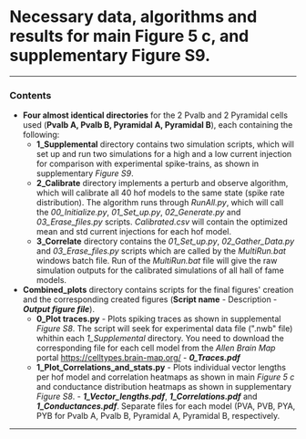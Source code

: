 # Necessary data, algorithms and results for main **Figure 5 c**, and supplementary **Figure S9**.
***
### Contents
* **Four almost identical directories** for the 2 Pvalb and 2 Pyramidal cells used (**Pvalb A, Pvalb B,
Pyramidal A, Pyramidal B**), each containing the following:
    * **1_Supplemental** directory contains two simulation scripts, which will set up and run two simulations for a high and a low current injection for comparison with experimental spike-trains, as shown in supplementary *Figure S9*.
    * **2_Calibrate** directory implements a perturb and observe algorithm, which will calibrate all 40 hof models to the same state (spike rate distribution). The algorithm runs through *RunAll.py*, which will call the *00_Initialize.py*, *01_Set_up.py*, *02_Generate.py* and *03_Erase_files.py* scripts. *Calibrated.csv* will contain the optimized mean and std current injections for each hof model.
    * **3_Correlate** directory contains the *01_Set_up.py*, *02_Gather_Data.py* and *03_Erase_files.py* scripts which are called by the *MultiRun.bat* windows batch file. Run of the *MultiRun.bat* file will give the raw simulation outputs for the calibrated simulations of all hall of fame models.
* **Combined_plots** directory contains scripts for the final figures' creation and the corresponding created figures (**Script name** - Description - ***Output figure file***).
    * **0_Plot traces.py** - Plots spiking traces as shown in supplemental *Figure S8*. The script will seek for experimental data file (".nwb" file) whithin each *1_Supplemental* directory. You need to download the corresponding file for each cell model from the *Allen Brain Map* portal https://celltypes.brain-map.org/ - ***0_Traces.pdf***
    * **1_Plot_Correlations_and_stats.py** - Plots individual vector lengths per hof model and correlation heatmaps as shown in main *Figure 5 c* and conductance distribution heatmaps as shown in supplementary *Figure S8*.  - ***1_Vector_lengths.pdf***, ***1_Correlations.pdf*** and ***1_Conductances.pdf***. Separate files for each model (PVA, PVB, PYA, PYB for Pvalb A, Pvalb B, Pyramidal A, Pyramidal B, respectively.
***